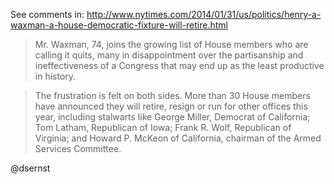 See comments in: http://www.nytimes.com/2014/01/31/us/politics/henry-a-waxman-a-house-democratic-fixture-will-retire.html

> Mr. Waxman, 74, joins the growing list of House members who are calling it quits, many in disappointment over the partisanship and ineffectiveness of a Congress that may end up as the least productive in history.

> The frustration is felt on both sides. More than 30 House members have announced they will retire, resign or run for other offices this year, including stalwarts like George Miller, Democrat of California; Tom Latham, Republican of Iowa; Frank R. Wolf, Republican of Virginia; and Howard P. McKeon of California, chairman of the Armed Services Committee.

@dsernst
